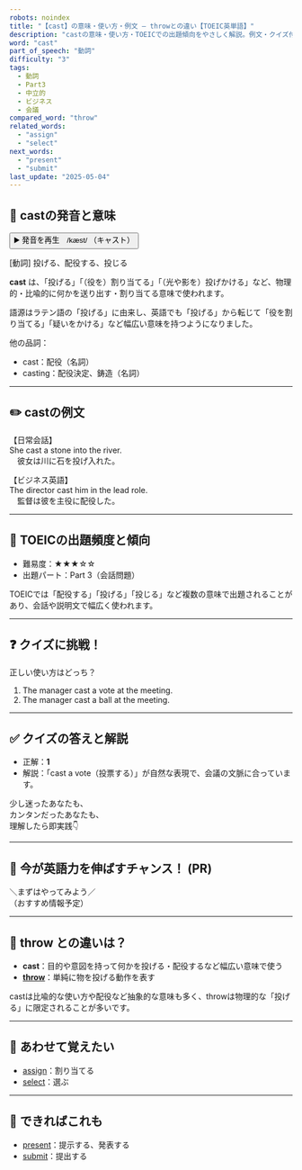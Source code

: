 ```yaml
---
robots: noindex
title: "【cast】の意味・使い方・例文 ― throwとの違い【TOEIC英単語】"
description: "castの意味・使い方・TOEICでの出題傾向をやさしく解説。例文・クイズ付きでthrowとの違いもわかりやすく学べます。"
word: "cast"
part_of_speech: "動詞"
difficulty: "3"
tags:
  - 動詞
  - Part3
  - 中立的
  - ビジネス
  - 会議
compared_word: "throw"
related_words:
  - "assign"
  - "select"
next_words:
  - "present"
  - "submit"
last_update: "2025-05-04"
---
```


## 🔰 castの発音と意味

<button class="play-audio" onclick="playTTS('cast')">
  <span class="play-audio-main">
    ▶️ 発音を再生　/kæst/
  </span>
  <span class="play-audio-sub">
    （キャスト）
  </span>
</button>

[動詞] 投げる、配役する、投じる

**cast** は、「投げる」「（役を）割り当てる」「（光や影を）投げかける」など、物理的・比喩的に何かを送り出す・割り当てる意味で使われます。

語源はラテン語の「投げる」に由来し、英語でも「投げる」から転じて「役を割り当てる」「疑いをかける」など幅広い意味を持つようになりました。

他の品詞：  
- cast：配役（名詞）
- casting：配役決定、鋳造（名詞）

---

## ✏️ castの例文

【日常会話】  
She cast a stone into the river.  
　彼女は川に石を投げ入れた。

【ビジネス英語】  
The director cast him in the lead role.  
　監督は彼を主役に配役した。

---

## 🎯 TOEICの出題頻度と傾向

- 難易度：★★★☆☆
- 出題パート：Part 3（会話問題）

TOEICでは「配役する」「投げる」「投じる」など複数の意味で出題されることがあり、会話や説明文で幅広く使われます。

---

## ❓ クイズに挑戦！

正しい使い方はどっち？

1. The manager cast a vote at the meeting.  
2. The manager cast a ball at the meeting.

---

## ✅ クイズの答えと解説

- 正解：**1**
- 解説：「cast a vote（投票する）」が自然な表現で、会議の文脈に合っています。

少し迷ったあなたも、  
カンタンだったあなたも、  
理解したら即実践👇️

---

## 🚀 今が英語力を伸ばすチャンス！ (PR)

<div class="info-center">
＼まずはやってみよう／<br>  
（おすすめ情報予定）
</div>

---

## 🤔  throw との違いは？

- **cast**：目的や意図を持って何かを投げる・配役するなど幅広い意味で使う
- **[throw](/throw)**：単純に物を投げる動作を表す

castは比喩的な使い方や配役など抽象的な意味も多く、throwは物理的な「投げる」に限定されることが多いです。

---

## 🧩 あわせて覚えたい

- [assign](/assign)：割り当てる
- [select](/select)：選ぶ

---

## 📖 できればこれも

- [present](/present)：提示する、発表する
- [submit](/submit)：提出する

<!-- cvid: aid23_bid08 -->
